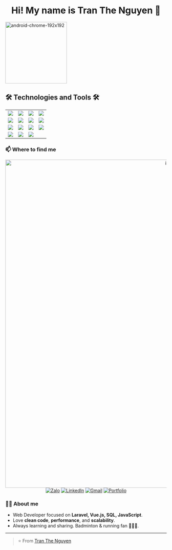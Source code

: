 <!-- Profile README for Tran The Nguyen -->
<!-- Replace YOUR_GITHUB_USERNAME and personal links below -->

<h1 align="center">Hi! My name is Tran The Nguyen 👋</h1>

<img width="192" height="192" alt="android-chrome-192x192" src="https://github.com/user-attachments/assets/5e736d5d-2959-421f-b249-09aae93fdf51" />

## 🛠️ Technologies and Tools 🛠️
<table>
  <tr>
    <td><img src="https://img.shields.io/badge/JavaScript-F7DF1E?style=for-the-badge&logo=javascript&logoColor=000"/></td>
    <td><img src="https://img.shields.io/badge/Vue.js-35495E?style=for-the-badge&logo=vuedotjs&logoColor=4FC08D"/></td>
    <td><img src="https://img.shields.io/badge/Nuxt.js-00DC82?style=for-the-badge&logo=nuxtdotjs&logoColor=fff"/></td>
    <td><img src="https://img.shields.io/badge/PHP-777BB4?style=for-the-badge&logo=php&logoColor=fff"/></td>
  </tr>
  <tr>
    <td><img src="https://img.shields.io/badge/Laravel-FF2D20?style=for-the-badge&logo=laravel&logoColor=fff"/></td>
    <td><img src="https://img.shields.io/badge/Node.js-339933?style=for-the-badge&logo=nodedotjs&logoColor=fff"/></td>
    <td><img src="https://img.shields.io/badge/Express-000000?style=for-the-badge&logo=express&logoColor=fff"/></td>
    <td><img src="https://img.shields.io/badge/HTML5-E34F26?style=for-the-badge&logo=html5&logoColor=fff"/></td>
  </tr>
  <tr>
    <td><img src="https://img.shields.io/badge/CSS3-1572B6?style=for-the-badge&logo=css3&logoColor=fff"/></td>
    <td><img src="https://img.shields.io/badge/.NET-512BD4?style=for-the-badge&logo=dotnet&logoColor=fff"/></td>
    <td><img src="https://img.shields.io/badge/Sass-CC6699?style=for-the-badge&logo=sass&logoColor=fff"/></td>
    <td><img src="https://img.shields.io/badge/Bootstrap-7952B3?style=for-the-badge&logo=bootstrap&logoColor=fff"/></td>
  </tr>
  <tr>
    <td><img src="https://img.shields.io/badge/Git-F05032?style=for-the-badge&logo=git&logoColor=fff"/></td>
    <td><img src="https://img.shields.io/badge/VS%20Code-007ACC?style=for-the-badge&logo=visualstudiocode&logoColor=fff"/></td>
    <td><img src="https://img.shields.io/badge/PhpStorm-000000?style=for-the-badge&logo=phpstorm&logoColor=fff"/></td>
    <td></td>
  </tr>
</table>

### 📫 Where to find me
<p align="center">
  <a href="https://facebook.com/your.profile"><img width="1024" height="1024" alt="image" src="https://github.com/user-attachments/assets/4af2af18-d083-4c22-9137-2b45c31c0f30" />
</a>
  <a href="https://zalo.me/your-id"><img alt="Zalo" src="https://img.shields.io/badge/Zalo-0068FF?logo=wechat&logoColor=white"></a>
  <a href="https://www.linkedin.com/in/your-profile"><img alt="LinkedIn" src="https://img.shields.io/badge/LinkedIn-0A66C2?logo=linkedin&logoColor=white"></a>
  <a href="mailto:t.thenguyen27@gmail.com"><img alt="Gmail" src="https://img.shields.io/badge/Gmail-D14836?logo=gmail&logoColor=white"></a>
  <a href="https://your-portfolio.com"><img alt="Portfolio" src="https://img.shields.io/badge/Portfolio-000?logo=vercel&logoColor=white"></a>
</p>


### 👨‍💻 About me
- Web Developer focused on **Laravel, Vue.js, SQL, JavaScript**.
- Love **clean code**, **performance**, and **scalability**.
- Always learning and sharing. Badminton & running fan 🏸🏃‍♂️.

---

> ⭐️ From [Tran The Nguyen](https://github.com/YOUR_GITHUB_USERNAME)
